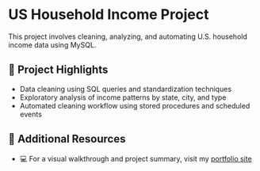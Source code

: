 # US Household Income Project

This project involves cleaning, analyzing, and automating U.S. household income data using MySQL.

## 📌 Project Highlights
- Data cleaning using SQL queries and standardization techniques
- Exploratory analysis of income patterns by state, city, and type
- Automated cleaning workflow using stored procedures and scheduled events

## 🔗 Additional Resources
- 💻 For a visual walkthrough and project summary, visit my [portfolio site](https://nalwogaimmaculate3.wixsite.com/immy-1/post/us-household-data-cleaning-project)
